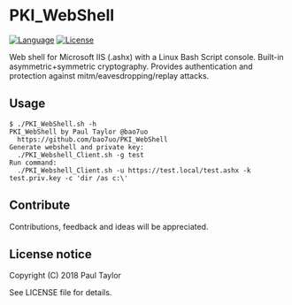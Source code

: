 # PKI_WebShell
[![Language](https://img.shields.io/badge/Lang-CSharp-blue.svg)](https://docs.microsoft.com/en-us/dotnet/csharp/)
[![License](https://img.shields.io/badge/License-Apache%202.0-green.svg)](https://opensource.org/licenses/Apache-2.0)

Web shell for Microsoft IIS (.ashx) with a Linux Bash Script console. Built-in asymmetric+symmetric cryptography. Provides authentication and protection against mitm/eavesdropping/replay attacks.

## Usage

```
$ ./PKI_WebShell.sh -h
PKI_WebShell by Paul Taylor @bao7uo
  https://github.com/bao7uo/PKI_WebShell
Generate webshell and private key:
  ./PKI_Webshell_Client.sh -g test
Run command:
  ./PKI_Webshell_Client.sh -u https://test.local/test.ashx -k test.priv.key -c 'dir /as c:\'
```

## Contribute
Contributions, feedback and ideas will be appreciated.

## License notice
Copyright (C) 2018 Paul Taylor

See LICENSE file for details.
